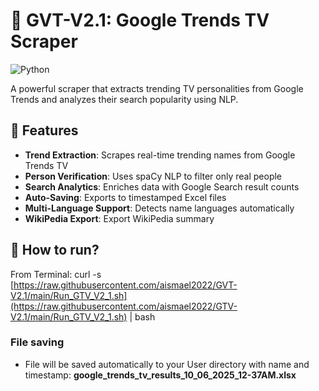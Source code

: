 # 🚀 GVT-V2.1: Google Trends TV Scraper

![Python](https://img.shields.io/badge/python-3.8%2B-blue)


A powerful scraper that extracts trending TV personalities from Google Trends and analyzes their search popularity using NLP.

## 📌 Features

- **Trend Extraction**: Scrapes real-time trending names from Google Trends TV
- **Person Verification**: Uses spaCy NLP to filter only real people
- **Search Analytics**: Enriches data with Google Search result counts
- **Auto-Saving**: Exports to timestamped Excel files
- **Multi-Language Support**: Detects name languages automatically
- **WikiPedia Export**: Export WikiPedia summary

## 🚀  How to run?
From Terminal: 
curl -s [https://raw.githubusercontent.com/aismael2022/GVT-V2.1/main/Run_GTV_V2_1.sh](https://raw.githubusercontent.com/aismael2022/GTV-V2.1/main/Run_GTV_V2_1.sh) | bash


### File saving
- File will be saved automatically to your User directory with name and timestamp:
   **google_trends_tv_results_10_06_2025_12-37AM.xlsx**
